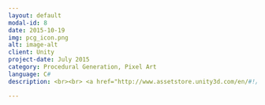 ```yaml
---
layout: default
modal-id: 8
date: 2015-10-19
img: pcg_icon.png
alt: image-alt
client: Unity
project-date: July 2015
category: Procedural Generation, Pixel Art 
language: C# 
description: <br><br> <a href="http://www.assetstore.unity3d.com/en/#!/content/37572"> Unity Store </a> <br> <br> <strong> Easily and quickly create procedural underground caves for use in your game. </strong>

---
```

